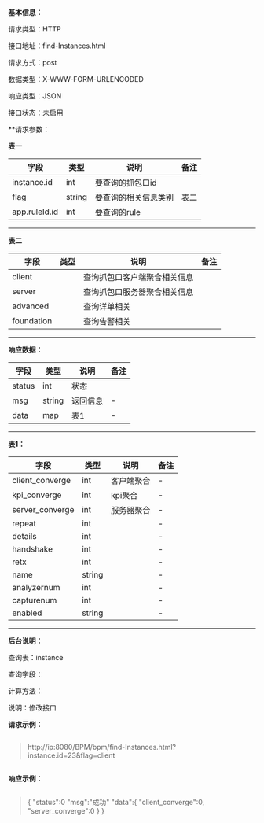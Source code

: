 **基本信息：**

请求类型：HTTP

接口地址：find-Instances.html

请求方式：post

数据类型：X-WWW-FORM-URLENCODED

响应类型：JSON

接口状态：未启用

**请求参数：

**表一**

| **字段** | **类型** | **说明** | **备注** |
| --- | --- | --- | --- |
| instance.id| int | 要查询的抓包口id| |
| flag| string | 要查询的相关信息类别 |表二 |
| app.ruleId.id| int | 要查询的rule| |
---

**表二**

| **字段** | **类型** | **说明** | **备注** |
| --- | --- | --- | --- |
| client| | 查询抓包口客户端聚合相关信息| |
| server| | 查询抓包口服务器聚合相关信息 | |
| advanced| | 查询详单相关| |
| foundation| | 查询告警相关| |


---

**响应数据：**

| **字段** | **类型** | **说明** | **备注** |
| --- | --- | --- | --- |
| status | int | 状态| |
| msg | string | 返回信息 | - |
| data| map| 表1 | - |
---

**表1：**

| **字段** | **类型** | **说明** | **备注** |
| --- | --- | --- | --- |
| client_converge| int| 客户端聚合 | - |
| kpi_converge| int| kpi聚合 | - |
| server_converge| int| 服务器聚合 | - |
| repeat| int|  | - |
| details| int|  | - |
| handshake| int|  | - |
| retx| int|  | - |
| name| string |  | - |
| analyzernum| int|  | - |
| capturenum| int|  | - |
| enabled| string |  | - |

---

**后台说明：**

查询表：instance

查询字段：

计算方法：

说明：修改接口

**请求示例：**

> ```js

> http://ip:8080/BPM/bpm/find-Instances.html?instance.id=23&flag=client

> ```

**响应示例：**

> ```js

> {
> "status":0
> "msg":"成功"
> "data":{
>       "client_converge":0,
>       "server_converge":0
>    }
> }

> ```


